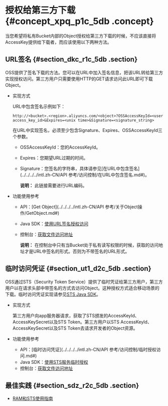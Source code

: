 # 授权给第三方下载 {#concept_xpq_p1c_5db .concept}

当您希望将私有Bucket内部的Object授权给第三方下载的时候，不应该直接将AccessKey提供给下载者，而应该使用以下两种方法。

## URL签名 {#section_dkc_r1c_5db .section}

OSS提供了签名下载的方法。您可以在URL中加入签名信息，把该URL转给第三方实现授权访问。第三方用户只需要使用HTTP的GET请求访问此URL即可下载Object。

-   实现方式

    URL中包含签名示例如下：

    ```
    http://<bucket>.<region>.aliyuncs.com/<object>?OSSAccessKeyId=<user access_key_id>&Expires=<unix time>&Signature=<signature_string>
    ```

    在URL中实现签名，必须至少包含Signature、Expires、OSSAccessKeyId三个参数。

    -   OSSAccessKeyId：您的AccessKeyId。
    -   Expires：您期望URL过期的时间。
    -   Signature：您签名的字符串，具体请参见[在URL中包含签名](../../../../intl.zh-CN/API 参考/访问控制/在URL中包含签名.md#)。

        **说明：** 此链接需要进行URL编码。

-   功能使用参考
    -   API：[Get Object](../../../../intl.zh-CN/API 参考/关于Object操作/GetObject.md#)
    -   Java SDK：[使用URL签名授权访问](https://www.alibabacloud.com/help/doc-detail/32016.htm)
    -   控制台：[获取文件访问地址](../../../../intl.zh-CN/控制台用户指南/管理文件/获取文件访问地址.md#)

        **说明：** 在控制台中只有当Bucket处于私有读写权限的时候，获取的访问地址才是URL中签名的形式。否则为不带签名的URL形式。


## 临时访问凭证 {#section_ut1_d2c_5db .section}

OSS通过STS（Security Token Service）提供了临时凭证给第三方用户，第三方用户以在请求头部中带签名的方式去访问Object。这种授权方式适合移动场景的下载。临时访问凭证实现请参见[STS Java SDK](https://www.alibabacloud.com/help/doc-detail/28786.htm)。

-   实现方式

    第三方用户向app服务器请求，获取了STS颁发的AccessKeyId、AccessKeySecret以及STS Token。第三方用户以STS AccessKeyId、AccessKeySecret以及STS Token去请求开发者的Object资源。

-   功能使用参考

    -   API：[临时访问凭证](../../../../intl.zh-CN/API 参考/访问控制/临时授权访问.md#)
    -   Java SDK：[使用STS服务临时授权](https://www.alibabacloud.com/help/doc-detail/32016.htm)
    -   控制台：[获取文件访问地址](../../../../intl.zh-CN/控制台用户指南/管理文件/获取文件访问地址.md#)

## 最佳实践 {#section_sdz_r2c_5db .section}

-   [RAM和STS使用指南](../../../../intl.zh-CN/最佳实践/权限管理/权限管理概述.md#)

